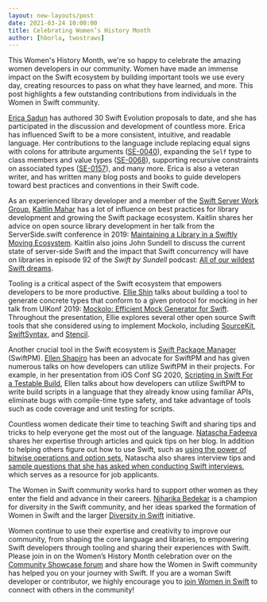 ```yaml
---
layout: new-layouts/post
date: 2021-03-24 10:00:00
title: Celebrating Women’s History Month
author: [hborla, twostraws]
---
```


This Women's History Month, we're so happy to celebrate the amazing women developers in our community. Women have made an immense impact on the Swift ecosystem by building important tools we use every day, creating resources to pass on what they have learned, and more. This post highlights a few outstanding contributions from individuals in the Women in Swift community.

[Erica Sadun](https://github.com/erica) has authored 30 Swift Evolution proposals to date, and she has participated in the discussion and development of countless more. Erica has influenced Swift to be a more consistent, intuitive, and readable language. Her contributions to the language include replacing equal signs with colons for attribute arguments ([SE-0040](https://github.com/swiftlang/swift-evolution/blob/fb974bd979f31a231a4d57a3c49ebdcbc299fc71/proposals/0040-attributecolons.md)), expanding the `Self` type to class members and value types ([SE-0068](https://github.com/swiftlang/swift-evolution/blob/fb974bd979f31a231a4d57a3c49ebdcbc299fc71/proposals/0068-universal-self.md)), supporting recursive constraints on associated types ([SE-0157](https://github.com/swiftlang/swift-evolution/blob/fb974bd979f31a231a4d57a3c49ebdcbc299fc71/proposals/0157-recursive-protocol-constraints.md)), and many more. Erica is also a veteran writer, and has written many blog posts and books to guide developers toward best practices and conventions in their Swift code.

As an experienced library developer and a member of the [Swift Server Work Group](/server/), [Kaitlin Mahar](https://github.com/kmahar) has a lot of influence on best practices for library development and growing the Swift package ecosystem. Kaitlin shares her advice on open source library development in her talk from the ServerSide.swift conference in 2019: [Maintaining a Library in a Swiftly Moving Ecosystem](https://www.youtube.com/watch?v=9-fdbG9jNt4). Kaitlin also joins John Sundell to discuss the current state of server-side Swift and the impact that Swift concurrency will have on libraries in episode 92 of the _Swift by Sundell_ podcast: [All of our wildest Swift dreams](https://www.swiftbysundell.com/podcast/92/).

Tooling is a critical aspect of the Swift ecosystem that empowers developers to be more productive. [Ellie Shin](https://github.com/elsh) talks about building a tool to generate concrete types that conform to a given protocol for mocking in her talk from UIKonf 2019: [Mockolo: Efficient Mock Generator for Swift](https://www.youtube.com/watch?v=Tkg8721fObU). Throughout the presentation, Ellie explores several other open source Swift tools that she considered using to implement Mockolo, including [SourceKit](https://github.com/apple/swift/tree/main/tools/SourceKit), [SwiftSyntax](https://github.com/swiftlang/swift-syntax), and [Stencil](https://github.com/stencilproject/Stencil).

Another crucial tool in the Swift ecosystem is [Swift Package Manager](/documentation/package-manager/) (SwiftPM). [Ellen Shapiro](https://github.com/designatednerd) has been an advocate for SwiftPM and has given numerous talks on how developers can utilize SwiftPM in their projects. For example, in her presentation from iOS Conf SG 2020, [Scripting in Swift For a Testable Build](https://www.youtube.com/watch?v=tohaS-UYTYg&list=PLy2csMnlIs-5cE-txVTMXd9ogrywo9Zq7&index=4), Ellen talks about how developers can utilize SwiftPM to write build scripts in a language that they already know using familiar APIs, eliminate bugs with compile-time type safety, and take advantage of tools such as code coverage and unit testing for scripts.

Countless women dedicate their time to teaching Swift and sharing tips and tricks to help everyone get the most out of the language. [Natascha Fadeeva](https://github.com/tanaschita) shares her expertise through articles and quick tips on her blog. In addition to helping others figure out how to use Swift, such as [using the power of bitwise operations and option sets](https://tanaschita.com/20201214-working-with-bits-in-swift), Natascha also shares interview tips and [sample questions that she has asked when conducting Swift interviews](https://tanaschita.com/20190715-ios-interview-questions-and-answers-for-senior-developers-part-1), which serves as a resource for job applicants.

The Women in Swift community works hard to support other women as they enter the field and advance in their careers. [Niharika Bedekar](https://github.com/niharikabedekar) is a champion for diversity in the Swift community, and her ideas sparked the formation of Women in Swift and the larger [Diversity in Swift](/diversity) initiative.

Women continue to use their expertise and creativity to improve our community, from shaping the core language and libraries, to empowering Swift developers through tooling and sharing their experiences with Swift. Please join in on the Women’s History Month celebration over on the [Community Showcase forum](https://forums.swift.org/c/community-showcase/) and share how the Women in Swift community has helped you on your journey with Swift. If you are a woman Swift developer or contributor, we highly encourage you to [join Women in Swift](/diversity/#community-groups) to connect with others in the community!
